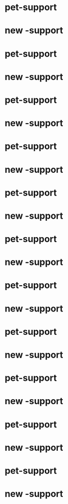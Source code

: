 # pet-support
# new -support
# pet-support
# new -support
# pet-support
# new -support
# pet-support
# new -support
# pet-support
# new -support
# pet-support
# new -support
# pet-support
# new -support
# pet-support
# new -support
# pet-support
# new -support
# pet-support
# new -support
# pet-support
# new -support
